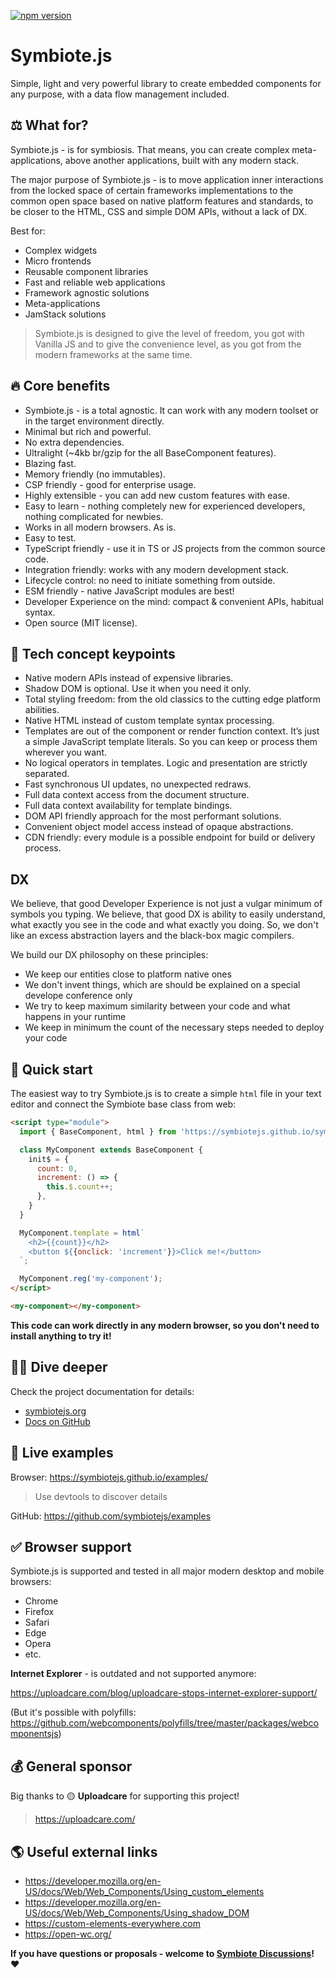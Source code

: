 [![npm version](https://badge.fury.io/js/@symbiotejs%2Fsymbiote.svg)](https://badge.fury.io/js/@symbiotejs%2Fsymbiote)

# Symbiote.js

Simple, light and very powerful library to create embedded components for any purpose, with a data flow management included.

## ⚖️ What for?
Symbiote.js - is for symbiosis. That means, you can create complex meta-applications, above another applications, built with any modern stack.

The major purpose of Symbiote.js - is to move application inner interactions from the locked space of certain frameworks implementations to the common open space based on native platform features and standards, to be closer to the HTML, CSS and simple DOM APIs, without a lack of DX.

Best for:
* Complex widgets
* Micro frontends
* Reusable component libraries
* Fast and reliable web applications
* Framework agnostic solutions
* Meta-applications
* JamStack solutions

> Symbiote.js is designed to give the level of freedom, you got with Vanilla JS and to give the convenience level, as you got from the modern frameworks at the same time.

## 🔥 Core benefits
* Symbiote.js - is a total agnostic. It can work with any modern toolset or in the target environment directly.
* Minimal but rich and powerful.
* No extra dependencies.
* Ultralight (~4kb br/gzip for the all BaseComponent features).
* Blazing fast.
* Memory friendly (no immutables).
* CSP friendly - good for enterprise usage.
* Highly extensible - you can add new custom features with ease.
* Easy to learn - nothing completely new for experienced developers, nothing complicated for newbies.
* Works in all modern browsers. As is.
* Easy to test.
* TypeScript friendly - use it in TS or JS projects from the common source code.
* Integration friendly: works with any modern development stack.
* Lifecycle control: no need to initiate something from outside.
* ESM friendly - native JavaScript modules are best!
* Developer Experience on the mind: compact & convenient APIs, habitual syntax.
* Open source (MIT license).

## 💎 Tech concept keypoints
* Native modern APIs instead of expensive libraries.
* Shadow DOM is optional. Use it when you need it only.
* Total styling freedom: from the old classics to the cutting edge platform abilities.
* Native HTML instead of custom template syntax processing.
* Templates are out of the component or render function context. It’s just a simple JavaScript template literals. So you can keep or process them wherever you want.
* No logical operators in templates. Logic and presentation are strictly separated.
* Fast synchronous UI updates, no unexpected redraws.
* Full data context access from the document structure.
* Full data context availability for template bindings.
* DOM API friendly approach for the most performant solutions.
* Convenient object model access instead of opaque abstractions.
* CDN friendly: every module is a possible endpoint for build or delivery process.

## DX
We believe, that good Developer Experience is not just a vulgar minimum of symbols you typing.
We believe, that good DX is ability to easily understand, what exactly you see in the code and what exactly you doing. So, we don't like an excess abstraction layers and the black-box magic compilers.

We build our DX philosophy on these principles:
* We keep our entities close to platform native ones
* We don't invent things, which are should be explained on a special develope conference only
* We try to keep maximum similarity between your code and what happens in your runtime
* We keep in minimum the count of the necessary steps needed to deploy your code

## 🍏 Quick start
The easiest way to try Symbiote.js is to create a simple `html` file in your text editor and connect the Symbiote base class from web:

```html
<script type="module">
  import { BaseComponent, html } from 'https://symbiotejs.github.io/symbiote.js/core/BaseComponent.js';

  class MyComponent extends BaseComponent {
    init$ = {
      count: 0,
      increment: () => {
        this.$.count++;
      },
    }
  }

  MyComponent.template = html`
    <h2>{{count}}</h2>
    <button ${{onclick: 'increment'}}>Click me!</button>
  `;

  MyComponent.reg('my-component');
</script>

<my-component></my-component>
```

**This code can work directly in any modern browser, so you don't need to install anything to try it!**

## 🧜‍♀️ Dive deeper
Check the project documentation for details:
* [symbiotejs.org](https://symbiotejs.org/)
* [Docs on GitHub](https://github.com/symbiotejs/docsite/tree/main/md)

## 🤖 Live examples
Browser: https://symbiotejs.github.io/examples/ 
> Use devtools to discover details 

GitHub: https://github.com/symbiotejs/examples

## ✅ Browser support
Symbiote.js is supported and tested in all major modern desktop and mobile browsers: 
* Chrome
* Firefox
* Safari
* Edge
* Opera
* etc.

**Internet Explorer** - is outdated and not supported anymore:

https://uploadcare.com/blog/uploadcare-stops-internet-explorer-support/

(But it's possible with polyfills: https://github.com/webcomponents/polyfills/tree/master/packages/webcomponentsjs)

## 💰 General sponsor
Big thanks to 🟡 **Uploadcare** for supporting this project!

> https://uploadcare.com/

## 🌎 Useful external links
* https://developer.mozilla.org/en-US/docs/Web/Web_Components/Using_custom_elements
* https://developer.mozilla.org/en-US/docs/Web/Web_Components/Using_shadow_DOM
* https://custom-elements-everywhere.com
* https://open-wc.org/

**If you have questions or proposals - welcome to [Symbiote Discussions](https://github.com/symbiotejs/symbiote.js/discussions)!** ❤️
